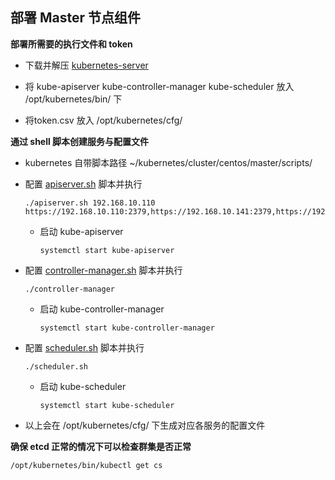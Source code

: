 ## 部署 Master 节点组件

__部署所需要的执行文件和 token__
- 下载并解压 [kubernetes-server](https://github.com/kubernetes/kubernetes/releases)

- 将 kube-apiserver kube-controller-manager kube-scheduler 放入 /opt/kubernetes/bin/ 下

- 将token.csv 放入 /opt/kubernetes/cfg/

__通过 shell 脚本创建服务与配置文件__
- kubernetes 自带脚本路径 ~/kubernetes/cluster/centos/master/scripts/

- 配置 [apiserver.sh](https://github.com/lcePolarBear/Kubernetes_Basic_Config_Note/blob/master/config-files/apiserver.sh) 脚本并执行    
    ```
    ./apiserver.sh 192.168.10.110 https://192.168.10.110:2379,https://192.168.10.141:2379,https://192.168.10.145:2379
    ```

    - 启动 kube-apiserver

        ```
        systemctl start kube-apiserver
        ```
- 配置 [controller-manager.sh](https://github.com/lcePolarBear/Kubernetes_Basic_Config_Note/blob/master/config-files/controller-manager.sh) 脚本并执行
    ```
    ./controller-manager
    ```
    - 启动 kube-controller-manager

        ```
        systemctl start kube-controller-manager
        ```
- 配置 [scheduler.sh](https://github.com/lcePolarBear/Kubernetes_Basic_Config_Note/blob/master/config-files/scheduler.sh) 脚本并执行
    ```
    ./scheduler.sh
    ```
    - 启动 kube-scheduler

        ```
        systemctl start kube-scheduler
        ```
- 以上会在 /opt/kubernetes/cfg/ 下生成对应各服务的配置文件

__确保 etcd 正常的情况下可以检查群集是否正常__
```
/opt/kubernetes/bin/kubectl get cs
```